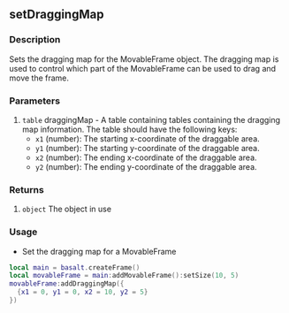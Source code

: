 ## setDraggingMap

### Description

Sets the dragging map for the MovableFrame object. The dragging map is used to control which part of the MovableFrame can be used to drag and move the frame.

### Parameters

1. `table` draggingMap - A table containing tables containing the dragging map information. The table should have the following keys:
    * `x1` (number): The starting x-coordinate of the draggable area.
    * `y1` (number): The starting y-coordinate of the draggable area.
    * `x2` (number): The ending x-coordinate of the draggable area.
    * `y2` (number): The ending y-coordinate of the draggable area.

### Returns

1. `object` The object in use

### Usage

* Set the dragging map for a MovableFrame

```lua
local main = basalt.createFrame()
local movableFrame = main:addMovableFrame():setSize(10, 5)
movableFrame:addDraggingMap({
  {x1 = 0, y1 = 0, x2 = 10, y2 = 5}
})
```
